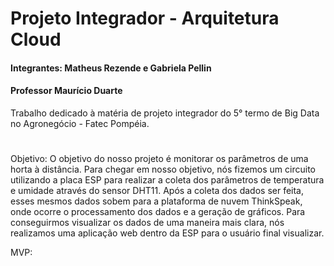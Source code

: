 # Projeto Integrador - Arquitetura Cloud
#### Integrantes: Matheus Rezende e Gabriela Pellin
#### Professor Maurício Duarte

Trabalho dedicado à matéria de projeto integrador do 5° termo de Big Data no Agronegócio - Fatec Pompéia.
#

Objetivo: O objetivo do nosso projeto é monitorar os parâmetros de uma horta à distância. Para chegar em nosso objetivo, nós fizemos um circuito utilizando a placa ESP para realizar a coleta dos parâmetros de temperatura e umidade através do sensor DHT11. Após a coleta dos dados ser feita, esses mesmos dados sobem para a plataforma de nuvem ThinkSpeak, onde ocorre o processamento dos dados e a geração de gráficos. Para conseguirmos visualizar os dados de uma maneira mais clara, nós realizamos uma aplicação web dentro da ESP para o usuário final visualizar.

MVP: 
